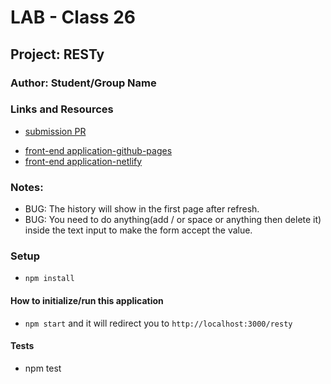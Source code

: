 # LAB - Class 26

## Project: RESTy

### Author: Student/Group Name

### Links and Resources

- [submission PR](https://github.com/diana96alazzam-401-advanced-javascript/resty/pull/12)
<!-- - [ci/cd](http://xyz.com) (GitHub Actions) 
- [back-end server url](http://xyz.com) (when applicable)  -->
- [front-end application-github-pages](https://diana96alazzam-401-advanced-javascript.github.io/resty/) 
- [front-end application-netlify](https://quirky-hoover-84b857.netlify.app/) 


### Notes: 
 - BUG: The history will show in the first page after refresh.
 - BUG: You need to do anything(add / or space or anything then delete it) inside the text input to make the form accept the value.

### Setup

- `npm install`

#### How to initialize/run this application

- `npm start` and it will redirect you to `http://localhost:3000/resty`


#### Tests

- npm test

